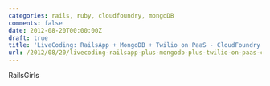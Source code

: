 ```yaml
---
categories: rails, ruby, cloudfoundry, mongoDB
comments: false
date: 2012-08-20T00:00:00Z
draft: true
title: 'LiveCoding: RailsApp + MongoDB + Twilio on PaaS - CloudFoundry'
url: /2012/08/20/livecoding-railsapp-plus-mongodb-plus-twilio-on-paas-cloudfoundry/
---
```


RailsGirls
